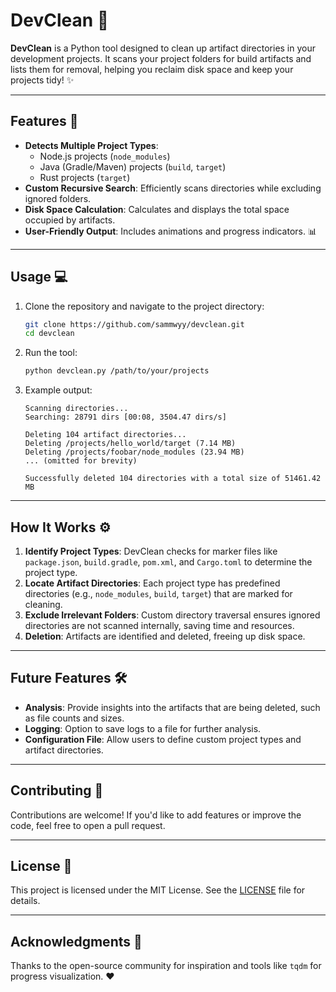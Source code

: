 # DevClean 🚀

**DevClean** is a Python tool designed to clean up artifact directories in your development projects. It scans your project folders for build artifacts and lists them for removal, helping you reclaim disk space and keep your projects tidy! ✨

---

## Features 🌟

- **Detects Multiple Project Types**:
  - Node.js projects (`node_modules`)
  - Java (Gradle/Maven) projects (`build`, `target`)
  - Rust projects (`target`)
- **Custom Recursive Search**: Efficiently scans directories while excluding ignored folders.
- **Disk Space Calculation**: Calculates and displays the total space occupied by artifacts.
- **User-Friendly Output**: Includes animations and progress indicators. 📊

---

## Usage 💻

1. Clone the repository and navigate to the project directory:

   ```bash
   git clone https://github.com/sammwyy/devclean.git
   cd devclean
   ```

2. Run the tool:

   ```bash
   python devclean.py /path/to/your/projects
   ```

3. Example output:

   ```text
   Scanning directories...
   Searching: 28791 dirs [00:08, 3504.47 dirs/s]

   Deleting 104 artifact directories...
   Deleting /projects/hello_world/target (7.14 MB)
   Deleting /projects/foobar/node_modules (23.94 MB)
   ... (omitted for brevity)

   Successfully deleted 104 directories with a total size of 51461.42 MB
   ```

---

## How It Works ⚙️

1. **Identify Project Types**: DevClean checks for marker files like `package.json`, `build.gradle`, `pom.xml`, and `Cargo.toml` to determine the project type.
2. **Locate Artifact Directories**: Each project type has predefined directories (e.g., `node_modules`, `build`, `target`) that are marked for cleaning.
3. **Exclude Irrelevant Folders**: Custom directory traversal ensures ignored directories are not scanned internally, saving time and resources.
4. **Deletion**: Artifacts are identified and deleted, freeing up disk space.

---

## Future Features 🛠️

- **Analysis**: Provide insights into the artifacts that are being deleted, such as file counts and sizes.
- **Logging**: Option to save logs to a file for further analysis.
- **Configuration File**: Allow users to define custom project types and artifact directories.

---

## Contributing 🤝

Contributions are welcome! If you'd like to add features or improve the code, feel free to open a pull request.

---

## License 📜

This project is licensed under the MIT License. See the [LICENSE](LICENSE) file for details.

---

## Acknowledgments 🙌

Thanks to the open-source community for inspiration and tools like `tqdm` for progress visualization. ❤️
